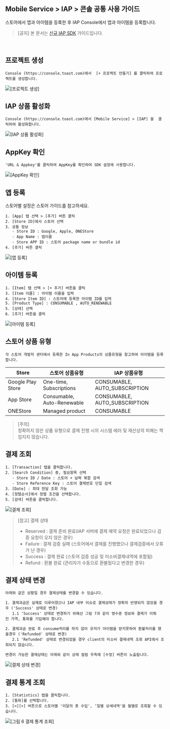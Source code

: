 ## Mobile Service > IAP > 콘솔 공통 사용 가이드
스토어에서 앱과 아이템을 등록한 후 IAP Console에서 앱과 아이템을 등록합니다.

> [공지] 
>본 문서는 [신규 IAP SDK](http://docs.toast.com/ko/TOAST/ko/toast-sdk/overview/) 가이드입니다.


<br>


## 프로젝트 생성
```
Console (https://console.toast.com)에서  [+ 프로젝트 만들기] 를 클릭하여 프로젝트를 생성합니다.
```
![[프로젝트 생성]](http://static.toastoven.net/prod_iap/iap-console-new-project.png)


## IAP 상품 활성화
```
Console (https://console.toast.com)에서 [Mobile Service] > [IAP] 을  클릭하여 활성화합니다.
```
![[IAP 상품 활성화]](http://static.toastoven.net/prod_iap/iap-console-iap-on.png)


## AppKey 확인
```
'URL & Appkey'를 클릭하여 AppKey를 확인하여 SDK 설정에 사용합니다.
```
![[AppKey 확인]](http://static.toastoven.net/prod_iap/iap-console-appkey.png)


## 앱 등록
스토어별 설정은 스토어 가이드를 참고하세요. 
```
1. [App] 탭 선택 > [추가] 버튼 클릭
2. [Store ID]에서 스토어 선택  
3. 공통 정보
   - Store ID : Google, Apple, ONEStore
   - App Name : 앱이름
   - Store APP ID : 스토어 package name or bundle id
4. [추가] 버튼 클릭 
```
![[앱 등록]](http://static.toastoven.net/prod_iap/iap-console-new-app.png)

## 아이템 등록
```
1. [Item] 탭 선택 > [+ 추가] 버튼을 클릭 
3. [Item 이름] : 아이템 이름을 입력
4. [Store Item ID] : 스토어에 등록한 아이템 ID를 입력  
5. [Product Type] : CONSUMABLE , AUTO_RENEWABLE
5. [상태] 선택  
6. [추가] 버튼을 클릭  
```

![[아이템 등록]](http://static.toastoven.net/prod_iap/iap-console-new-item.png)

## 스토어 상품 유형
```
각 스토어 개발자 센터에서 등록한 In App Products의 상품유형을 참고하여 아이템을 등록합니다.
```

| Store | 스토어 상품유형| IAP 상품유형|    
|---|---|---|
| Google Play Store| One-time, Subscriptions | CONSUMABLE, AUTO_SUBSCRIPTION |
| App Store| Consumable, Auto-Renewable | CONSUMABLE, AUTO_SUBSCRIPTION |
| ONEStore|	Managed product | CONSUMABLE|



> [주의]  
> 정확하지 않은 상품 유형으로 결제 진행 시의 시스템 에러 및 재산상의 피해는 책임지지 않습니다.

## 결제 조회
```
1. [Transaction] 탭을 클릭합니다.  
2. [Search Condition] 중, 필요항목 선택
   - Store ID / Date : 스토어 + 날짜 복합 검색
   - Store Reference Key : 스토어 결제번호 단일 검색 
3. [Date] : 최대 한달 조회 가능
4. [정렬순서]에서 정렬 조건을 선택합니다.
5. [검색] 버튼을 클릭합니다.  
```
![[결제 조회]](http://static.toastoven.net/prod_iap/iap_new_01.png)


> [참고] 결제 상태   
> - Reserved : 결제 준비 완료(IAP 서버에 결제 예약 요청은 완료되었으나 검증 요청이 오지 않은 경우)
> - Failure : 결제 검증 실패  (스토어에서 결제를 진행했으나 결제검증에서 오류가 난 경우)
> - Success : 결제 완료 (스토어 검증 성공 및 미소비결제내역에 포함됨) 
> - Refund : 환불 완료 (관리자가 수동으로 환불됬다고 변경한 경우)



## 결제 상태 변경
```
아래와 같은 상황일 경우 결제상태를 변경할 수 있습니다.

1. 결제과금은 실제로 이루어졌으나 IAP 내부 이슈로 결제상태가 정확히 반영되지 않았을 경우 ('Success' 상태로 변경)
   1.1 'Success' 상태로 변경하기 위해선 그림 7과 같이 영수증 정보와 결제가 이뤄진 가격, 통화를 기입해야 합니다.

2. 결제과금 완료 후 consume처리를 하지 않아 유저가 아이템을 받지못하여 환불처리를 했을경우 ('Refunded' 상태로 변경)
   2.1 'Refunded' 상태로 변경되었을 경우 client의 미소비 결제내역 조회 API에서 조회되지 않습니다.

변경이 가능한 결제상태는 아래와 같이 상태 컬럼 우측에 [수정] 버튼이 노출됩니다.
```
![[결제 상태 변경]](http://static.toastoven.net/prod_iap/iap_new_03.png)


## 결제 통계 조회
```
1. [Statistics] 탭을 클릭합니다.  
2. [통화]를 선택합니다.  
3. [<][>] 버튼으로 스토어별 '이달의 총 수입', '일별 상세내역'을 월별로 조회할 수 있습니다.  
```
![[그림 6 결제 통계 조회]](http://static.toastoven.net/prod_iap/iap_n_35.png)


